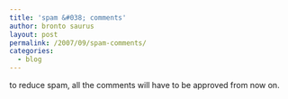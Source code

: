 ```yaml
---
title: 'spam &#038; comments'
author: bronto saurus
layout: post
permalink: /2007/09/spam-comments/
categories:
  - blog
---
```

to reduce spam, all the comments will have to be approved from now on.